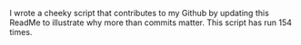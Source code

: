 I wrote a cheeky script that contributes to my Github by updating this ReadMe to illustrate why more than commits matter. This script has run 154 times.